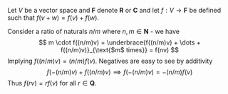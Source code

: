 Let $V$ be a vector space and $\mathbf F$ denote $\mathbf{R}$ or $\mathbf{C}$ and let $f : V \to \mathbf F$ be defined such that $f(v+w) = f(v)+f(w)$.

Consider a ratio of naturals $n/m$ where $n,m \in \mathbf{N}$ - we have
$$
m \cdot f((n/m)v) = \underbrace{f((n/m)v) + \dots + f((n/m)v)}_{\text{$m$ times}} = f(nv)
$$
Implying $f((n/m)v) = (n/m)f(v)$. Negatives are easy to see by additivity
$$
f(-(n/m)v) + f((n/m)v)
\implies f(-(n/m)v) = -(n/m)f(v)
$$
Thus $f(rv) = rf(v)$ for all $r\in \mathbf{Q}$.